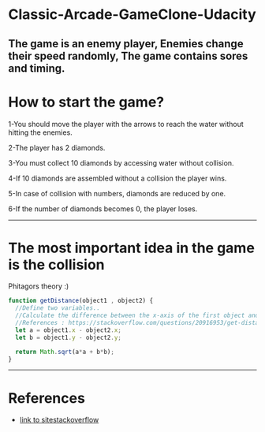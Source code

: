 # Classic-Arcade-GameClone-Udacity

The game is an enemy player,
Enemies change their speed randomly,
The game contains sores and timing.
----------------------------------------------------

# How to start the game?
1-You should move the player with the arrows to reach the water without hitting the enemies.

2-The player has 2 diamonds.

3-You must collect 10 diamonds by accessing water without collision.

4-If 10 diamonds are assembled without a collision the player wins.

5-In case of collision with numbers, diamonds are reduced by one.

6-If the number of diamonds becomes 0, the player loses.

----------------------------------------------------
# The most important idea in the game is the collision
Phitagors theory :)
```javascript
function getDistance(object1 , object2) {
  //Define two variables..
  //Calculate the difference between the x-axis of the first object and the second object..
  //References : https://stackoverflow.com/questions/20916953/get-distance-between-two-points-in-canvas..
  let a = object1.x - object2.x;
  let b = object1.y - object2.y;

  return Math.sqrt(a*a + b*b);
}
```
----------------------------------------------------
# References
- [link to sitestackoverflow](https://stackoverflow.com/questions/20916953/get-distance-between-two-points-in-canvas) 


